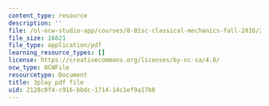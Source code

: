 ```yaml
---
content_type: resource
description: ''
file: /ol-ocw-studio-app/courses/8-01sc-classical-mechanics-fall-2016/2128c0f4c916bbdc171414c1ef9a17b0_0QF_uCgZW4Y.pdf
file_size: 16821
file_type: application/pdf
learning_resource_types: []
license: https://creativecommons.org/licenses/by-nc-sa/4.0/
ocw_type: OCWFile
resourcetype: Document
title: 3play pdf file
uid: 2128c0f4-c916-bbdc-1714-14c1ef9a17b0
---
```

